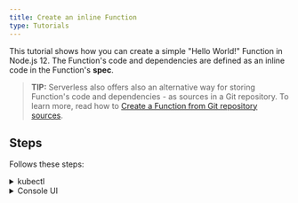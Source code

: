 ```yaml
---
title: Create an inline Function
type: Tutorials
---
```


This tutorial shows how you can create a simple "Hello World!" Function in Node.js 12. The Function's code and dependencies are defined as an inline code in the Function's **spec**.

> **TIP:** Serverless also offers also an alternative way for storing Function's code and dependencies - as sources in a Git repository. To learn more, read how to [Create a Function from Git repository sources](#tutorials-create-a-function-from-git-repository-sources).

## Steps

Follows these steps:

<div tabs name="steps" group="create-function">
  <details>
  <summary label="kubectl">
  kubectl
  </summary>

1.  Export these variables:

    ```bash
    export NAME={FUNCTION_NAME}
    export NAMESPACE={FUNCTION_NAMESPACE}
    ```

2.  Create a Function CR that specifies the Function's logic:

    ```yaml
    cat <<EOF | kubectl apply -f -
    apiVersion: serverless.kyma-project.io/v1alpha1
    kind: Function
    metadata:
      name: $NAME
      namespace: $NAMESPACE
    spec:
      runtime: nodejs12
      source: |
        module.exports = {
          main: function(event, context) {
            return 'Hello World!'
          }
        }
    EOF
    ```

3.  Check if your Function was created successfully and all conditions are set to `True`:

    ```bash
    kubectl get functions $NAME -n $NAMESPACE
    ```

    You should get a result similar to the following example:

    ```bash
    NAME            CONFIGURED   BUILT     RUNNING   RUNTIME    VERSION   AGE
    test-function   True         True      True      nodejs12   1         96s
    ```

    </details>
    <details>
    <summary label="console-ui">
    Console UI
    </summary>

1. From the drop-down list in the top navigation panel, create a Namespace or select one.

2.  In the left navigation panel, go to **Development** > **Functions** and select **Create Function**.

3.  In the pop-up box, provide the Function's name, leave the default runtime `Node.js 12`, and select **Create** to confirm changes.

    The pop-up box closes and the message appears on the screen after a while, confirming that the Function was created successfully.

4.  In the Function details view that opens up automatically, enter the Function's code in the **Source** tab:

    ```
    module.exports = {
      main: function (event, context) {
      return 'Hello World!'
      }
    }
    ```

5.  Select **Save** to confirm changes.

    You will see the message confirming the changes were saved. Once deployed, the new Function should have the `RUNNING` status in the list of all Functions under the **Functions** view.

</details>
</div>

